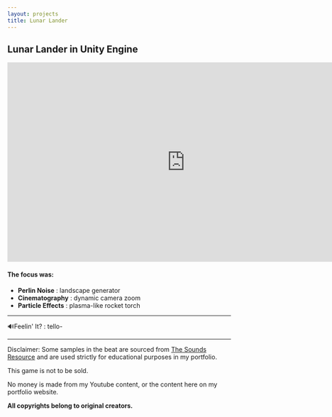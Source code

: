 ```yaml
---
layout: projects
title: Lunar Lander
---
```


<h2>Lunar Lander in Unity Engine</h2>
<iframe width="800" height="450" src="https://www.youtube.com/embed/O9CsgTUTqkI?si=DV5msCV0-Xeq4_Iy" title="YouTube video player" frameborder="0" allow="accelerometer; autoplay; clipboard-write; encrypted-media; gyroscope; picture-in-picture; web-share" allowfullscreen></iframe>

#### The focus was:
- **Perlin Noise** : landscape generator
- **Cinematography** : dynamic camera zoom
- **Particle Effects** : plasma-like rocket torch

---

🔊Feelin' It? : tello-

---

Disclaimer: 
Some samples in the beat are sourced from [The Sounds Resource](https://www.sounds-resource.com/) and are used strictly for educational purposes in my portfolio. 

This game is not to be sold. 

No money is made from my Youtube content, or the content here on my portfolio website.

**All copyrights belong to original creators.**